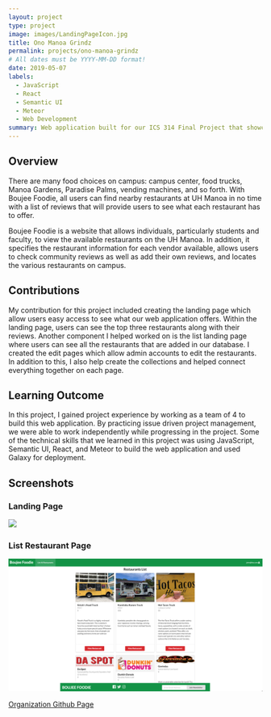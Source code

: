 ```yaml
---
layout: project
type: project
image: images/LandingPageIcon.jpg
title: Ono Manoa Grindz
permalink: projects/ono-manoa-grindz
# All dates must be YYYY-MM-DD format!
date: 2019-05-07
labels:
  - JavaScript
  - React
  - Semantic UI
  - Meteor
  - Web Development
summary: Web application built for our ICS 314 Final Project that showcases the variety of food services and vendors that are offered here at UH Manoa Campus. 
---
```


## Overview
There are many food choices on campus: campus center, food trucks, Manoa Gardens, Paradise Palms, vending machines, and so forth. With Boujee Foodie, all users can find nearby restaurants at UH Manoa in no time with a list of reviews that will provide users to see what each restaurant has to offer. 

Boujee Foodie is a website that allows individuals, particularly students and faculty, to view the available restaurants on the UH Manoa. In addition, it specifies the restaurant information for each vendor available, allows users to check community reviews as well as add their own reviews, and locates the various restaurants on campus. 

## Contributions
My contribution for this project included creating the landing page which allow users easy access to see what our web application offers. Within the landing page, users can see the top three restaurants along with their reviews. Another component I helped worked on is the list landing page where users can see all the restaurants that are added in our database. I created the edit pages which allow admin accounts to edit the restaurants. In addition to this, I also help create the collections and helped connect everything together on each page. 

## Learning Outcome
In this project, I gained project experience by working as a team of 4 to build this web application.  By practicing issue
driven project management, we were able to work independently while progressing in the project.  Some of the technical skills
that we learned in this project was using JavaScript, Semantic UI, React, and Meteor to build the web application and used
Galaxy for deployment.

## Screenshots
### Landing Page
<img class="ui image" src="../images/LandingPage.png">

### List Restaurant Page
<img class="ui image" src="../images/ListRestaurant.png">

[Organization Github Page](https://github.com/boujeefoodie/boujeefoodie/)

